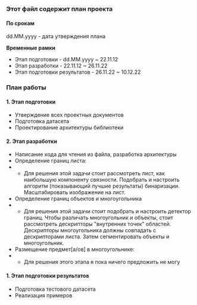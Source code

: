 ### Этот файл содержит план проекта
#### По срокам
dd.MM.yyyy - дата утверждения плана

__Временные рамки__
* Этап подготовки - dd.MM.yyyy ~ 22.11.12
* Этап разработки - 22.11.12 ~ 26.11.22
* Этап подготовки результатов - 26.11.22 ~ 10.12.22

### План работы
#### 1. Этап подготовки 
- Утверждение всех проектных документов
- Подготовка датасета
- Проектирование архитектуры библиотеки 
#### 2. Этап разработки
- Написание кода для чтения из файла, разработка архитектуры
- Определение границ листа:
- - Для решения этой задачи стоит рассмотреть лист, как наибольшую компоненту связности. Подобрать и настроить алгоритм (показывающий лучшие результаты) бинаризации.
Масштабировать изображение на лист.
- Определение границ объектов и многоугольника
- - Для решения этой задачи стоит подобрать и настроить детектор границ. Чтобы различать многоугольник и объекты, стоит рассмотреть дескрипторы "внутренних точек" областей.
Дескрипторы многоугольника должны совпадать с дескрипторами листа. Затем сегментировать объекты и многоугольник. 
- Размещение предмет[а/ов] в многоугольнике:
- - Для решения этого этапа я пока ничего предложить не могу
#### 1. Этап подготовки результатов 
- Подготовка тестового датасета
- Реализация примеров